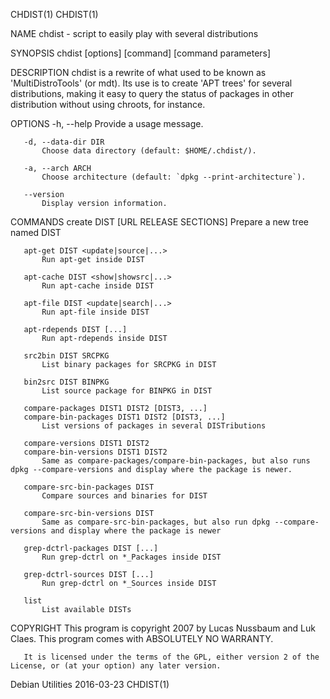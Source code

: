 CHDIST(1)                                                                                                                                CHDIST(1)

NAME
       chdist - script to easily play with several distributions

SYNOPSIS
       chdist [options] [command] [command parameters]

DESCRIPTION
       chdist is a rewrite of what used to be known as 'MultiDistroTools' (or mdt). Its use is to create 'APT trees' for several distributions,
       making it easy to query the status of packages in other distribution without using chroots, for instance.

OPTIONS
       -h, --help
           Provide a usage message.

       -d, --data-dir DIR
           Choose data directory (default: $HOME/.chdist/).

       -a, --arch ARCH
           Choose architecture (default: `dpkg --print-architecture`).

       --version
           Display version information.

COMMANDS
       create DIST [URL RELEASE SECTIONS]
           Prepare a new tree named DIST

       apt-get DIST <update|source|...>
           Run apt-get inside DIST

       apt-cache DIST <show|showsrc|...>
           Run apt-cache inside DIST

       apt-file DIST <update|search|...>
           Run apt-file inside DIST

       apt-rdepends DIST [...]
           Run apt-rdepends inside DIST

       src2bin DIST SRCPKG
           List binary packages for SRCPKG in DIST

       bin2src DIST BINPKG
           List source package for BINPKG in DIST

       compare-packages DIST1 DIST2 [DIST3, ...]
       compare-bin-packages DIST1 DIST2 [DIST3, ...]
           List versions of packages in several DISTributions

       compare-versions DIST1 DIST2
       compare-bin-versions DIST1 DIST2
           Same as compare-packages/compare-bin-packages, but also runs dpkg --compare-versions and display where the package is newer.

       compare-src-bin-packages DIST
           Compare sources and binaries for DIST

       compare-src-bin-versions DIST
           Same as compare-src-bin-packages, but also run dpkg --compare-versions and display where the package is newer

       grep-dctrl-packages DIST [...]
           Run grep-dctrl on *_Packages inside DIST

       grep-dctrl-sources DIST [...]
           Run grep-dctrl on *_Sources inside DIST

       list
           List available DISTs

COPYRIGHT
       This program is copyright 2007 by Lucas Nussbaum and Luk Claes. This program comes with ABSOLUTELY NO WARRANTY.

       It is licensed under the terms of the GPL, either version 2 of the License, or (at your option) any later version.

Debian Utilities                                                    2016-03-23                                                           CHDIST(1)

